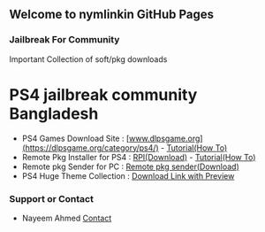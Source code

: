 ## Welcome to nymlinkin GitHub Pages


### Jailbreak For Community

Important Collection of soft/pkg downloads




# PS4 jailbreak community Bangladesh


- PS4 Games Download Site : [www.dlpsgame.org](https://dlpsgame.org/category/ps4/) - [Tutorial(How To)](https://youtu.be/0ZUXd5vu7ps?list=LL)
- Remote Pkg Installer for PS4 : [RPI(Download)](https://api.pkg-zone.com/attachments/pkgs/REMOTE_PACKAGE_INSTALLER.pkg) - [Tutorial(How To)](https://youtu.be/HlLI8oZKCyc?list=LL)
- Remote pkg Sender for PC : [Remote pkg sender(Download)](https://github.com/iref-use/ps4-remote-pkg-sender/releases)
- PS4 Huge Theme Collection : [Download Link with Preview](https://mega.nz/folder/aUwkma5Y#__-GrZjHvMnRzqmKEZgITQ)










### Support or Contact

- Nayeem Ahmed
[Contact](https://www.facebook.com/nymlinkin/)

